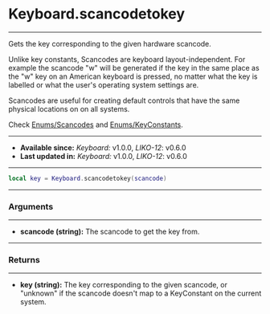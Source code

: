 # Keyboard.scancodetokey
---

Gets the key corresponding to the given hardware scancode.

Unlike key constants, Scancodes are keyboard layout-independent. For example the scancode "w" will be generated if the key in the same place as the "w" key on an American keyboard is pressed, no matter what the key is labelled or what the user's operating system settings are.

Scancodes are useful for creating default controls that have the same physical locations on on all systems.

Check [Enums/Scancodes](/Documentation/Enums/Scancodes.md) and [Enums/KeyConstants](/Documentation/Enums/KeyConstants.md).

---

* **Available since:** _Keyboard:_ v1.0.0, _LIKO-12_: v0.6.0
* **Last updated in:** _Keyboard:_ v1.0.0, _LIKO-12_: v0.6.0

---

```lua
local key = Keyboard.scancodetokey(scancode)
```

---
### Arguments
---

* **scancode (string):** The scancode to get the key from.


---
### Returns
---

* **key (string):** The key corresponding to the given scancode, or "unknown" if the scancode doesn't map to a KeyConstant on the current system.

